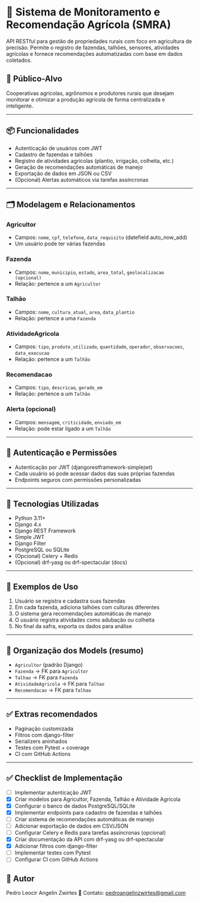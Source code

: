 # 🌱 Sistema de Monitoramento e Recomendação Agrícola (SMRA)

API RESTful para gestão de propriedades rurais com foco em agricultura de precisão. Permite o registro de fazendas, talhões, sensores, atividades agrícolas e fornece recomendações automatizadas com base em dados coletados.

## 👤 Público-Alvo

Cooperativas agrícolas, agrônomos e produtores rurais que desejam monitorar e otimizar a produção agrícola de forma centralizada e inteligente.

---

## 📦 Funcionalidades

- Autenticação de usuários com JWT
- Cadastro de fazendas e talhões
- Registro de atividades agrícolas (plantio, irrigação, colheita, etc.)
- Geração de recomendações automáticas de manejo
- Exportação de dados em JSON ou CSV
- (Opcional) Alertas automáticos via tarefas assíncronas

---

## 🗂️ Modelagem e Relacionamentos

### Agricultor
- Campos: `nome`, `cpf`, `telefone`, `data_requisito` (datefield auto_now_add)
- Um usuário pode ter várias fazendas

### Fazenda
- Campos: `nome`, `municipio`, `estado`, `area_total`, `geolocalizacao (opcional)`
- Relação: pertence a um `Agricultor`

### Talhão
- Campos: `nome`, `cultura_atual`, `area`, `data_plantio`
- Relação: pertence a uma `Fazenda`

### AtividadeAgricola
- Campos: `tipo`, `produto_utilizado`, `quantidade`, `operador`, `observacoes`, `data_execucao`
- Relação: pertence a um `Talhão`

### Recomendacao
- Campos: `tipo`, `descricao`, `gerado_em`
- Relação: pertence a um `Talhão`

### Alerta (opcional)
- Campos: `mensagem`, `criticidade`, `enviado_em`
- Relação: pode estar ligado a um `Talhão`

---

## 🔐 Autenticação e Permissões

- Autenticação por JWT (djangorestframework-simplejwt)
- Cada usuário só pode acessar dados das suas próprias fazendas
- Endpoints seguros com permissões personalizadas

---

## 🧪 Tecnologias Utilizadas

- Python 3.11+
- Django 4.x
- Django REST Framework
- Simple JWT
- Django Filter
- PostgreSQL ou SQLite
- (Opcional) Celery + Redis
- (Opcional) drf-yasg ou drf-spectacular (docs)

---

## 🚜 Exemplos de Uso

1. Usuário se registra e cadastra suas fazendas
2. Em cada fazenda, adiciona talhões com culturas diferentes
3. O sistema gera recomendações automáticas de manejo
4. O usuário registra atividades como adubação ou colheita
5. No final da safra, exporta os dados para análise

---

## 📁 Organização dos Models (resumo)

- `Agricultor` (padrão Django)
- `Fazenda` → FK para `Agricultor`
- `Talhao` → FK para `Fazenda`
- `AtividadeAgricola` → FK para `Talhao`
- `Recomendacao` → FK para `Talhao`

---

## ✅ Extras recomendados

- Paginação customizada
- Filtros com django-filter
- Serializers aninhados
- Testes com Pytest + coverage
- CI com GitHub Actions

---

## ✅ Checklist de Implementação

- [ ] Implementar autenticação JWT
- [x] Criar modelos para Agricultor, Fazenda, Talhão e Atividade Agrícola
- [x] Configurar o banco de dados PostgreSQL/SQLite
- [x] Implementar endpoints para cadastro de fazendas e talhões
- [ ] Criar sistema de recomendações automáticas de manejo
- [ ] Adicionar exportação de dados em CSV/JSON
- [ ] Configurar Celery e Redis para tarefas assíncronas (opcional)
- [x] Criar documentação da API com drf-yasg ou drf-spectacular
- [x] Adicionar filtros com django-filter
- [ ] Implementar testes com Pytest
- [ ] Configurar CI com GitHub Actions

## 📄 Autor

Pedro Leocir Angelin Zwirtes
📧 Contato: pedroangelinzwirtes@gmail.com